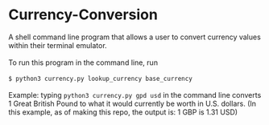 # Currency-Conversion
A shell command line program that allows a user to convert currency values within their terminal emulator.<br /><br />
To run this program in the command line, run<br /><br /> ```$ python3 currency.py lookup_currency base_currency```<br /><br />
Example: typing ```python3 currency.py gpd usd``` in the command line converts 1 Great British Pound to what it would currently be worth in U.S. dollars. (In this example, as of making this repo, the output is: 1 GBP is 1.31 USD)
